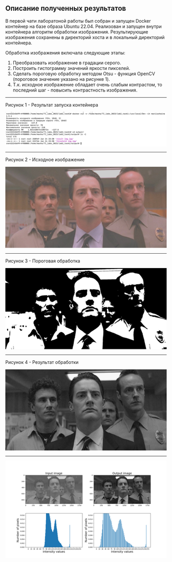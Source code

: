 ## Описание полученных результатов 

В первой чати лаборатоной работы был собран и запущен Docker контейнер на базе образа Ubuntu 22.04. Реализован и запущен внутри контейнера алгоритм обработки изображения. Результирующие изображения сохранены в директорий хоста и в локальный директорий контейнера.


Обработка изображения включала следующие этапы:

1. Преобразовать изображение в градации серого.
2. Построить гистограмму значений яркости пикселей.
3. Сделать пороговую обработку методом Otsu - функция OpenCV (пороговое значение указано на рисунке 1).
4. Т.к. исходное изображение обладает очень слабым контрастом, то последний шаг - повысить контрастность изображения.

_________________________
Рисунок 1 - Результат запуска контейнера 

<img src="https://github.com/MariaShaiina/ds_cours_2023/blob/9a4bebb15bbeaa559b363ffcca51c2b92f5946a2/lab2-Docker/img/py_res.jpg">

_________________________
Рисунок 2 - Исходное изображение

<img src="https://github.com/MariaShaiina/ds_cours_2023/blob/9a4bebb15bbeaa559b363ffcca51c2b92f5946a2/lab2-Docker/img/orig_img.jpg">

_________________________
Рисунок 3 - Пороговая обработка

<img src="https://github.com/MariaShaiina/ds_cours_2023/blob/9a4bebb15bbeaa559b363ffcca51c2b92f5946a2/lab2-Docker/img/threshold%20img.jpg">

_________________________
Рисунок 4 - Результат обработки

<img src="https://github.com/MariaShaiina/ds_cours_2023/blob/9a4bebb15bbeaa559b363ffcca51c2b92f5946a2/lab2-Docker/img/result%20img.jpg">

_________________________

<img src="https://github.com/MariaShaiina/ds_cours_2023/blob/9a4bebb15bbeaa559b363ffcca51c2b92f5946a2/lab2-Docker/img/results_1.png">


